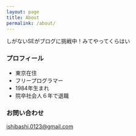 ```yaml
---
layout: page
title: About
permalink: /about/
---
```


しがないSEがブログに挑戦中！みてやってくらはい

### プロフィール

- 東京在住
- フリープログラマー
- 1984年生まれ
- 院卒社会人６年で退職

### お問い合わせ

[ishibashi.0123@gmail.com](mailto:ishibashi.0123@gmail.com)
